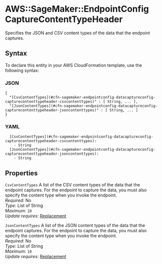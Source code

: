 # AWS::SageMaker::EndpointConfig CaptureContentTypeHeader<a name="aws-properties-sagemaker-endpointconfig-datacaptureconfig-capturecontenttypeheader"></a>

Specifies the JSON and CSV content types of the data that the endpoint captures\.

## Syntax<a name="aws-properties-sagemaker-endpointconfig-datacaptureconfig-capturecontenttypeheader-syntax"></a>

To declare this entity in your AWS CloudFormation template, use the following syntax:

### JSON<a name="aws-properties-sagemaker-endpointconfig-datacaptureconfig-capturecontenttypeheader-syntax.json"></a>

```
{
  "[CsvContentTypes](#cfn-sagemaker-endpointconfig-datacaptureconfig-capturecontenttypeheader-csvcontenttypes)" : [ String, ... ],
  "[JsonContentTypes](#cfn-sagemaker-endpointconfig-datacaptureconfig-capturecontenttypeheader-jsoncontenttypes)" : [ String, ... ]
}
```

### YAML<a name="aws-properties-sagemaker-endpointconfig-datacaptureconfig-capturecontenttypeheader-syntax.yaml"></a>

```
  [CsvContentTypes](#cfn-sagemaker-endpointconfig-datacaptureconfig-capturecontenttypeheader-csvcontenttypes):
    - String
  [JsonContentTypes](#cfn-sagemaker-endpointconfig-datacaptureconfig-capturecontenttypeheader-jsoncontenttypes):
    - String
```

## Properties<a name="aws-properties-sagemaker-endpointconfig-datacaptureconfig-capturecontenttypeheader-properties"></a>

`CsvContentTypes` <a name="cfn-sagemaker-endpointconfig-datacaptureconfig-capturecontenttypeheader-csvcontenttypes"></a>
A list of the CSV content types of the data that the endpoint captures\. For the endpoint to capture the data, you must also specify the content type when you invoke the endpoint\.  
_Required_: No  
_Type_: List of String  
_Maximum_: `10`  
_Update requires_: [Replacement](https://docs.aws.amazon.com/AWSCloudFormation/latest/UserGuide/using-cfn-updating-stacks-update-behaviors.html#update-replacement)

`JsonContentTypes` <a name="cfn-sagemaker-endpointconfig-datacaptureconfig-capturecontenttypeheader-jsoncontenttypes"></a>
A list of the JSON content types of the data that the endpoint captures\. For the endpoint to capture the data, you must also specify the content type when you invoke the endpoint\.  
_Required_: No  
_Type_: List of String  
_Maximum_: `10`  
_Update requires_: [Replacement](https://docs.aws.amazon.com/AWSCloudFormation/latest/UserGuide/using-cfn-updating-stacks-update-behaviors.html#update-replacement)
